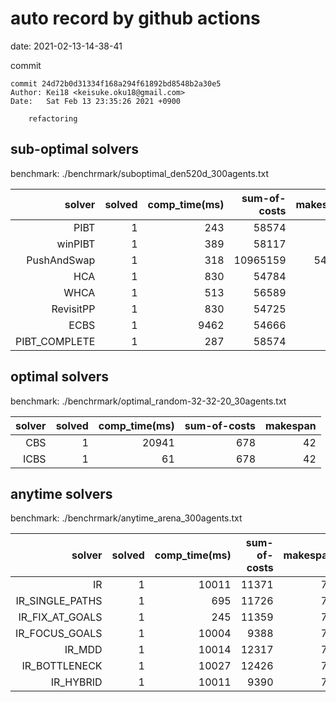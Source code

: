 auto record by github actions
===
date: 2021-02-13-14-38-41

commit
```
commit 24d72b0d31334f168a294f61892bd8548b2a30e5
Author: Kei18 <keisuke.oku18@gmail.com>
Date:   Sat Feb 13 23:35:26 2021 +0900

    refactoring

```

## sub-optimal solvers
benchmark: ./benchrmark/suboptimal_den520d_300agents.txt

|solver | solved | comp_time(ms) | sum-of-costs | makespan |
| ---: | ---: | ---: | ---: | ---: |
| PIBT | 1 | 243 | 58574 | 386 |
| winPIBT | 1 | 389 | 58117 | 388 |
| PushAndSwap | 1 | 318 | 10965159 | 54639 |
| HCA | 1 | 830 | 54784 | 386 |
| WHCA | 1 | 513 | 56589 | 386 |
| RevisitPP | 1 | 830 | 54725 | 392 |
| ECBS | 1 | 9462 | 54666 | 389 |
| PIBT_COMPLETE | 1 | 287 | 58574 | 386 |

## optimal solvers
benchmark: ./benchrmark/optimal_random-32-32-20_30agents.txt

|solver | solved | comp_time(ms) | sum-of-costs | makespan |
| ---: | ---: | ---: | ---: | ---: |
| CBS | 1 | 20941 | 678 | 42 |
| ICBS | 1 | 61 | 678 | 42 |

## anytime solvers
benchmark: ./benchrmark/anytime_arena_300agents.txt

|solver | solved | comp_time(ms) | sum-of-costs | makespan |
| ---: | ---: | ---: | ---: | ---: |
| IR | 1 | 10011 | 11371 | 79 |
| IR_SINGLE_PATHS | 1 | 695 | 11726 | 79 |
| IR_FIX_AT_GOALS | 1 | 245 | 11359 | 79 |
| IR_FOCUS_GOALS | 1 | 10004 | 9388 | 79 |
| IR_MDD | 1 | 10014 | 12317 | 79 |
| IR_BOTTLENECK | 1 | 10027 | 12426 | 79 |
| IR_HYBRID | 1 | 10011 | 9390 | 79 |
